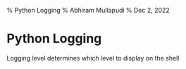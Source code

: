 % Python Logging
% Abhiram Mullapudi
% Dec 2, 2022

# Python Logging

Logging level determines which level to display on the shell
